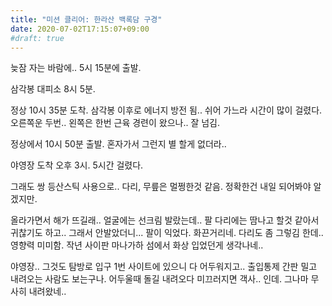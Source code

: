 ```yaml
---
title: "미션 클리어: 한라산 백록담 구경"
date: 2020-07-02T17:15:07+09:00
#draft: true
---
```

늦잠 자는 바람에.. 5시 15분에 출발.

삼각봉 대피소 8시 5분.

정상 10시 35분 도착. 삼각봉 이후로 에너지 방전 됨..
쉬어 가느라 시간이 많이 걸렸다.
오른쪽운 두번.. 왼쪽은 한번 근육 경련이 왔으나.. 잘 넘김.

정상에서 10시 50분 출발. 혼자가서 그런지 별 할게 없더라..

야영장 도착 오후 3시. 5시간 걸렸다.

그래도 쌍 등산스틱 사용으로.. 다리, 무릎은 멀쩡한것 같음.
정확한건 내일 되어봐야 알겠지만.

올라가면서 해가 뜨길래.. 얼굴에는 선크림 발랐는데..
팔 다리에는 땀나고 할것 같아서 귀찮기도 하고..
그래서 안발았더니... 팔이 익었다. 화끈거리네. 
다리도 좀 그렇김 한데.. 영향력 미미함.
작년 사이판 마나가하 섬에서 화상 입었던게 생각나네..

야영장.. 그것도 탐방로 입구 1번 사이트에 있으니
다 어두워지고.. 출입통제 간판 밀고 내려오는 사람도 보는구나.
어두울때 돌길 내려오다 미끄러지면 객사.. 인데.
그나마 무사히 내려왔네..

